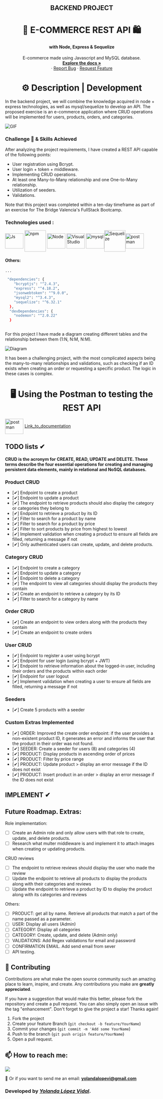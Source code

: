 <h2 align="center">BACKEND PROJECT</h2> 
<h1 align="center">🛒 E-COMMERCE REST API 🛍️</h1>
<h4 align="center">with Node, Express & Sequelize</h4>

 <p align="center">
    E-commerce made using Javascript and MySQL database.
    <br />
    <a href="https://github.com/yolovi/proyecto-e-commerce.git"><strong>Explore the docs »</strong></a>
    <br />
    ·
    <a href="https://github.com/yolovi/proyecto-e-commerce.git/issues">Report Bug</a>
    ·
    <a href="https://github.com/yolovi/proyecto-e-commerce.git/issues">Request Feature</a>
  </p>
</div>

## <h1 align="center"> ⚙️ Description | Development </h1>

In the backend project, we will combine the knowledge acquired in node + express technologies, as well as mysql/sequelize to develop an API. The proposed exercise is an e-commerce application where CRUD operations will be implemented for users, products, orders, and categories.

![GIF](./assets/eCommerce-Animated-GIF.gif)


### Challenge 🎢 & Skills Achieved

After analyzing the project requirements, I have created a REST API capable of the following points:

- User registration using Bcrypt.
- User login + token + middleware.
- Implementing CRUD operations.
- At least one Many-to-Many relationship and one One-to-Many relationship.
- Utilization of seeders.
- Validations.

Note that this project was completed within a ten-day timeframe as part of an exercise for The Bridge Valencia's FullStack Bootcamp.

### Technologies used :

<img align="center" alt="Js" height="50" width="60" src="https://raw.githubusercontent.com/devicons/devicon/master/icons/javascript/javascript-plain.svg"> <img align="center" alt="npm" height="70" width="70" src="https://cdn.jsdelivr.net/gh/devicons/devicon/icons/npm/npm-original-wordmark.svg"> <img align="center" alt="Node" height="50" width="60" src="https://cdn.jsdelivr.net/gh/devicons/devicon/icons/nodejs/nodejs-original.svg"> <img align="center" alt="VisualStudio" height="50" width="60" src="https://cdn.svgporn.com/logos/visual-studio-code.svg"> <img align="center" alt="mysql" height="50" width="60" src="https://cdn.jsdelivr.net/gh/devicons/devicon/icons/mysql/mysql-plain.svg"><img align="center" alt="Sequelize" height="70" width="70" src="https://cdn.cdnlogo.com/logos/s/12/sequelize.svg">[<img align="center" alt="postman" height="50" width="60" src="https://cdn.cdnlogo.com/logos/p/20/postman.svg">](https://documenter.getpostman.com/view/28231675/2s93zGzy73)


#### Others:
```Bash
...

 "dependencies": {
    "bcryptjs": "^2.4.3",
    "express": "^4.18.2",
    "jsonwebtoken": "^9.0.0",
    "mysql2": "^3.4.3",
    "sequelize": "^6.32.1"
  },
  "devDependencies": {
    "nodemon": "^2.0.22"
  }
  
```

For this project I have made a diagram creating different tables and the relationship between them (1:N, N:M, N:M).

![Diagram](./assets/Diagrama.png)

It has been a challenging project, with the most complicated aspects being the many-to-many relationships and validations, such as checking if an ID exists when creating an order or requesting a specific product. The logic in these cases is complex.

# <h1 align="center"> 🖥️ Using the Postman to testing the REST API  </h1>

[<img align="center" alt="postman" height="50" width="60" src="https://cdn.cdnlogo.com/logos/p/20/postman.svg">](https://documenter.getpostman.com/view/28231675/2s93zGzy73)
[Link_to_documentation](https://documenter.getpostman.com/view/28231675/2s93zGzy73)
## TODO lists ✔
#### CRUD is the acronym for CREATE, READ, UPDATE and DELETE. These terms describe the four essential operations for creating and managing persistent data elements, mainly in relational and NoSQL databases.

### Product CRUD

- [✔] Endpoint to create a product
- [✔] Endpoint to update a product
- [✔] The endpoint to retrieve products should also display the category or categories they belong to
- [✔] Endpoint to retrieve a product by its ID
- [✔] Filter to search for a product by name
- [✔] Filter to search for a product by price
- [✔] Filter to sort products by price from highest to lowest
- [✔] Implement validation when creating a product to ensure all fields are filled, returning a message if not
- [✔] Only authenticated users can create, update, and delete products.

### Category CRUD

- [✔] Endpoint to create a category
- [✔] Endpoint to update a category
- [✔] Endpoint to delete a category
- [✔] The endpoint to view all categories should display the products they contain
- [✔] Create an endpoint to retrieve a category by its ID
- [✔] Filter to search for a category by name

### Order CRUD

- [✔] Create an endpoint to view orders along with the products they contain
- [✔] Create an endpoint to create orders

### User CRUD

- [✔] Endpoint to register a user using bcrypt
- [✔] Endpoint for user login (using bcrypt + JWT)
- [✔] Endpoint to retrieve information about the logged-in user, including their orders and the products within each order
- [✔] Endpoint for user logout
- [✔] Implement validation when creating a user to ensure all fields are filled, returning a message if not

### Seeders

- [✔] Create 5 products with a seeder

### Custom Extras Implemented

- [✔] ORDER: Improved the create order endpoint: if the user provides a non-existent product ID, it generates an error and informs the user that the product in their order was not found.
- [✔] SEEDER: Create a seeder for users (8) and categories (4)
- [✔] PRODUCT: Display products in ascending order of prices
- [✔] PRODUCT: Filter by price range
- [✔] PRODUCT: Update product > display an error message if the ID does not exist
- [✔] PRODUCT: Insert product in an order > display an error message if the ID does not exist

## IMPLEMENT ✔
## Future Roadmap. Extras:

Role implementation:
- [ ] Create an Admin role and only allow users with that role to create, update, and delete products.
- [ ] Research what multer middleware is and implement it to attach images when creating or updating products.

CRUD reviews
- [ ] The endpoint to retrieve reviews should display the user who made the review
- [ ] Update the endpoint to retrieve all products to display the products along with their categories and reviews
- [ ] Update the endpoint to retrieve a product by ID to display the product along with its categories and reviews

Others:
- [ ] PRODUCT: get all by name. Retrieve all products that match a part of the name passed as a parameter.
- [ ] USER: Display all users (Admin)
- [ ] CATEGORY: Display all categories
- [ ] CATEGORY: Create, update, and delete (Admin only)
- [ ] VALIDATIONS: Add Regex validations for email and password
- [ ] CONFIRMATION EMAIL. Add send email from sever
- [ ] API testing.

## 🔗 Contributing


Contributions are what make the open source community such an amazing place to learn, inspire, and create. Any contributions you make are **greatly appreciated**.

If you have a suggestion that would make this better, please fork the repository and create a pull request. You can also simply open an issue with the tag "enhancement".
Don't forget to give the project a star! Thanks again!

1. Fork the project
2. Create your feature Branch (`git checkout -b feature/YourName`)
3. Commit your changes (`git commit -m 'Add some YourName`)
4. Push to the branch (`git push origin feature/YourName`)
5. Open a pull request.

## 📫 How to reach me:


<a href="https://www.linkedin.com/in/yolanda-lv/" target="_blank"><img src="https://img.shields.io/badge/-LinkedIn-%230077B5?style=for-the-badge&logo=linkedin&logoColor=white" target="_blank"></a>

📩 Or if you want to send me an email: **yolandalopevi@gmail.com**




### Developed by [_Yolanda López Vidal_](https://github.com/yolovi).





